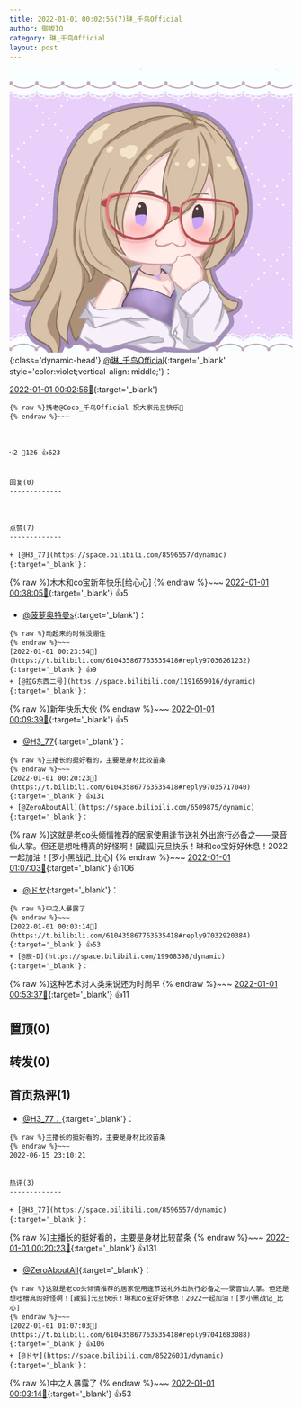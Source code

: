 ```yaml
---
title: 2022-01-01 00:02:56(7)琳_千鸟Official
author: 御坂IO
category: 琳_千鸟Official
layout: post
---
```


![img](/images/c0a88f85ebd0d056f37b114e0748e69556c8b488.jpg){:class='dynamic-head'}
[@琳_千鸟Official](https://space.bilibili.com/1620923329/dynamic){:target='_blank' style='color:violet;vertical-align: middle;'}：

[2022-01-01 00:02:56🔗](https://t.bilibili.com/610435867763535418){:target='_blank'}

~~~
{% raw %}携老@Coco_千鸟Official 祝大家元旦快乐🎉
{% endraw %}~~~



↪️2 💬126 👍623


回复(0)
-------------



点赞(7)
-------------

+ [@H3_77](https://space.bilibili.com/8596557/dynamic){:target='_blank'}：
~~~
{% raw %}木木和co宝新年快乐[给心心]
{% endraw %}~~~
[2022-01-01 00:38:05🔗](https://t.bilibili.com/610435867763535418#reply97038247184){:target='_blank'} 👍5
+ [@菠萝奥特曼s](https://space.bilibili.com/1818647728/dynamic){:target='_blank'}：
~~~
{% raw %}动起来的时候没绷住
{% endraw %}~~~
[2022-01-01 00:23:54🔗](https://t.bilibili.com/610435867763535418#reply97036261232){:target='_blank'} 👍9
+ [@拉G东西二号](https://space.bilibili.com/1191659016/dynamic){:target='_blank'}：
~~~
{% raw %}新年快乐大伙
{% endraw %}~~~
[2022-01-01 00:09:39🔗](https://t.bilibili.com/610435867763535418#reply97034011984){:target='_blank'} 👍5
+ [@H3_77](https://space.bilibili.com/8596557/dynamic){:target='_blank'}：
~~~
{% raw %}主播长的挺好看的，主要是身材比较苗条
{% endraw %}~~~
[2022-01-01 00:20:23🔗](https://t.bilibili.com/610435867763535418#reply97035717040){:target='_blank'} 👍131
+ [@ZeroAboutAll](https://space.bilibili.com/6509875/dynamic){:target='_blank'}：
~~~
{% raw %}这就是老co头倾情推荐的居家使用逢节送礼外出旅行必备之——录音仙人掌。但还是想吐槽真的好怪啊！[藏狐]元旦快乐！琳和co宝好好休息！2022一起加油！[罗小黑战记_比心]
{% endraw %}~~~
[2022-01-01 01:07:03🔗](https://t.bilibili.com/610435867763535418#reply97041683088){:target='_blank'} 👍106
+ [@ドヤ](https://space.bilibili.com/85226031/dynamic){:target='_blank'}：
~~~
{% raw %}中之人暴露了
{% endraw %}~~~
[2022-01-01 00:03:14🔗](https://t.bilibili.com/610435867763535418#reply97032920384){:target='_blank'} 👍53
+ [@辰-D](https://space.bilibili.com/19908398/dynamic){:target='_blank'}：
~~~
{% raw %}这种艺术对人类来说还为时尚早
{% endraw %}~~~
[2022-01-01 00:53:37🔗](https://t.bilibili.com/610435867763535418#reply97040063600){:target='_blank'} 👍11


置顶(0)
-------------



转发(0)
-------------



首页热评(1)
-------------

+ [@H3_77：](https://space.bilibili.com/8596557/dynamic){:target='_blank'}：
~~~
{% raw %}主播长的挺好看的，主要是身材比较苗条
{% endraw %}~~~
2022-06-15 23:10:21


热评(3)
-------------

+ [@H3_77](https://space.bilibili.com/8596557/dynamic){:target='_blank'}：
~~~
{% raw %}主播长的挺好看的，主要是身材比较苗条
{% endraw %}~~~
[2022-01-01 00:20:23🔗](https://t.bilibili.com/610435867763535418#reply97035717040){:target='_blank'} 👍131
+ [@ZeroAboutAll](https://space.bilibili.com/6509875/dynamic){:target='_blank'}：
~~~
{% raw %}这就是老co头倾情推荐的居家使用逢节送礼外出旅行必备之——录音仙人掌。但还是想吐槽真的好怪啊！[藏狐]元旦快乐！琳和co宝好好休息！2022一起加油！[罗小黑战记_比心]
{% endraw %}~~~
[2022-01-01 01:07:03🔗](https://t.bilibili.com/610435867763535418#reply97041683088){:target='_blank'} 👍106
+ [@ドヤ](https://space.bilibili.com/85226031/dynamic){:target='_blank'}：
~~~
{% raw %}中之人暴露了
{% endraw %}~~~
[2022-01-01 00:03:14🔗](https://t.bilibili.com/610435867763535418#reply97032920384){:target='_blank'} 👍53


